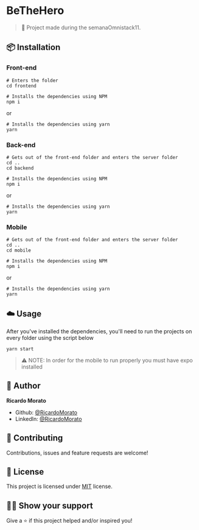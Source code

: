# BeTheHero

> 🚀 Project made during the semanaOmnistack11.

## :package: Installation

### Front-end

```shell
# Enters the folder
cd frontend
```

```shell
# Installs the dependencies using NPM
npm i
```

or

```shell
# Installs the dependencies using yarn
yarn
```

### Back-end

```shell
# Gets out of the front-end folder and enters the server folder
cd ..
cd backend
```

```shell
# Installs the dependencies using NPM
npm i
```

or

```shell
# Installs the dependencies using yarn
yarn
```

### Mobile

```shell
# Gets out of the front-end folder and enters the server folder
cd ..
cd mobile
```

```shell
# Installs the dependencies using NPM
npm i
```

or

```shell
# Installs the dependencies using yarn
yarn
```

## :cloud: Usage

After you've installed the dependencies, you'll need to run the projects on every folder using the script below

```shell
yarn start
```

> ⚠️ NOTE: In order for the mobile to run properly you must have expo installed

## :man: Author

**Ricardo Morato**

- Github: [@RicardoMorato](https://github.com/RicardoMorato)
- LinkedIn: [@RicardoMorato](https://www.linkedin.com/in/ricardo-morato-673576108/)

## :handshake: Contributing

Contributions, issues and feature requests are welcome!

## :pencil: License

This project is licensed under [MIT](https://opensource.org/licenses/MIT) license.

## :man_astronaut: Show your support

Give a ⭐️ if this project helped and/or inspired you!
